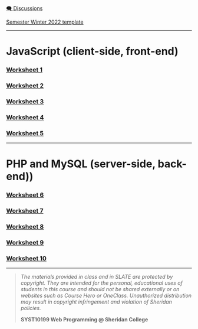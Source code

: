 [🗨️ Discussions](https://github.com/ebajcar/web10199_worksheets/discussions)

[Semester Winter 2022 template](projects/home2021/index_public.html)

---

# JavaScript (client-side, front-end)

### [Worksheet 1](worksheets/set01.md)

### [Worksheet 2](worksheets/set02.md)

### [Worksheet 3](worksheets/set03.md)

### [Worksheet 4](worksheets/set04.md)

### [Worksheet 5](worksheets/set05.md)

---

# PHP and MySQL (server-side, back-end))

### [Worksheet 6](worksheets/set06.md)

### [Worksheet 7](worksheets/set07.md)

### [Worksheet 8](worksheets/set08.md)

### [Worksheet 9](worksheets/set09.md)

### [Worksheet 10](worksheets/set10.md)

   
---
> *The materials provided in class and in SLATE are protected by copyright. They are intended for the personal, educational uses of students in this course and should not be shared externally or on websites such as Course Hero or OneClass. Unauthorized distribution may result in copyright infringement and violation of Sheridan policies.*
> 
> **SYST10199 Web Programming @ Sheridan College**


